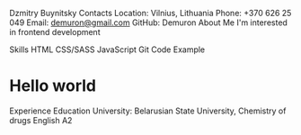 Dzmitry Buynitsky
Contacts
Location: Vilnius, Lithuania
Phone: +370 626 25 049
Email: demuron@gmail.com
GitHub: Demuron
About Me
I'm interested in frontend development

Skills
HTML
CSS/SASS
JavaScript
Git
Code Example

<!DOCTYPE html>
<html>
<body>
<h1>Hello world</h1>
</body>
</html>

Experience
Education
University: Belarusian State University, Chemistry of drugs
English
A2

